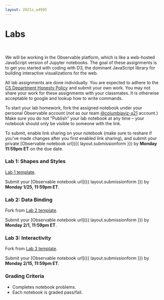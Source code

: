 ```yaml
---
layout: 2021s_w4995
---
```


# Labs
<br>

We will be working in the Observable platform, which is like a web-hosted JavaScript version of Jupyter notebooks. The goal of these assignments is to get you started with coding with D3, the dominant JavaScript library for building interactive visualizations for the web.

All lab assignments are done individually. You are expected to adhere to the [CS Department Honesty Policy](http://www.cs.columbia.edu/education/honesty) and submit your own work. You may not share your work for these assignments with your classmates. It is otherwise acceptable to google and lookup how to write commands.

To start your lab homework, fork the assigned notebook under your personal Observable account (*not* as our team [@columbiaviz-s21](https://observablehq.com/@columbiaviz-s21) account.) Make sure you do not "Publish" your lab notebook at any time – your notebook should only be visible to someone with the link.

To submit, enable link sharing on your notebook (make sure to reshare if you've made changes after you first enabled link sharing), and submit your private [Observable notebook url]({{ layout.submissionform }}) by **Monday 11:59pm ET** on the due date.

### Lab 1: Shapes and Styles

[Lab 1 template](https://observablehq.com/@columbiaviz-s21/lab-1-shapes-and-styles).

Submit your [Observable notebook url]({{ layout.submissionform }}) by **Monday 1/25, 11:59pm ET**.

### Lab 2: Data Binding

Fork from [Lab 2 template](https://observablehq.com/@columbiaviz-s21/lab-2-data-binding-scales-and-axes).

Submit your [Observable notebook url]({{ layout.submissionform }}) by **Monday 2/1, 11:59pm ET**.

### Lab 3: Interactivity

Fork from [Lab 3 template](https://observablehq.com/@columbiaviz-s21/lab-3-interactivity).

Submit your [Observable notebook url]({{ layout.submissionform }}) by **Monday 2/15, 11:59pm ET**.

### Grading Criteria

- Completes notebook problems.
- Each notebook is graded pass/fail.
